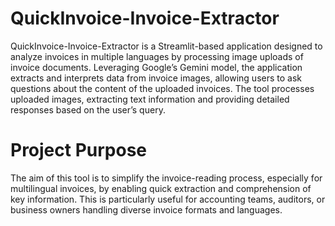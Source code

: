 # QuickInvoice-Invoice-Extractor

QuickInvoice-Invoice-Extractor is a Streamlit-based application designed to analyze invoices in multiple languages by processing image uploads of invoice documents. Leveraging Google’s Gemini model, the application extracts and interprets data from invoice images, allowing users to ask questions about the content of the uploaded invoices. The tool processes uploaded images, extracting text information and providing detailed responses based on the user’s query.

# Project Purpose
The aim of this tool is to simplify the invoice-reading process, especially for multilingual invoices, by enabling quick extraction and comprehension of key information. This is particularly useful for accounting teams, auditors, or business owners handling diverse invoice formats and languages.
